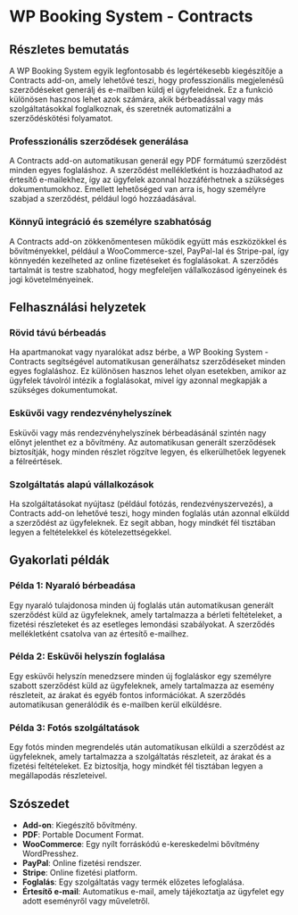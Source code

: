 # WP Booking System - Contracts

## Részletes bemutatás

A WP Booking System egyik legfontosabb és legértékesebb kiegészítője a Contracts add-on, amely lehetővé teszi, hogy professzionális megjelenésű szerződéseket generálj és e-mailben küldj el ügyfeleidnek. Ez a funkció különösen hasznos lehet azok számára, akik bérbeadással vagy más szolgáltatásokkal foglalkoznak, és szeretnék automatizálni a szerződéskötési folyamatot.

### Professzionális szerződések generálása

A Contracts add-on automatikusan generál egy PDF formátumú szerződést minden egyes foglaláshoz. A szerződést mellékletként is hozzáadhatod az értesítő e-mailekhez, így az ügyfelek azonnal hozzáférhetnek a szükséges dokumentumokhoz. Emellett lehetőséged van arra is, hogy személyre szabjad a szerződést, például logó hozzáadásával.

### Könnyű integráció és személyre szabhatóság

A Contracts add-on zökkenőmentesen működik együtt más eszközökkel és bővítményekkel, például a WooCommerce-szel, PayPal-lal és Stripe-pal, így könnyedén kezelheted az online fizetéseket és foglalásokat. A szerződés tartalmát is testre szabhatod, hogy megfeleljen vállalkozásod igényeinek és jogi követelményeinek.

## Felhasználási helyzetek

### Rövid távú bérbeadás

Ha apartmanokat vagy nyaralókat adsz bérbe, a WP Booking System - Contracts segítségével automatikusan generálhatsz szerződéseket minden egyes foglaláshoz. Ez különösen hasznos lehet olyan esetekben, amikor az ügyfelek távolról intézik a foglalásokat, mivel így azonnal megkapják a szükséges dokumentumokat.

### Esküvői vagy rendezvényhelyszínek

Esküvői vagy más rendezvényhelyszínek bérbeadásánál szintén nagy előnyt jelenthet ez a bővítmény. Az automatikusan generált szerződések biztosítják, hogy minden részlet rögzítve legyen, és elkerülhetőek legyenek a félreértések.

### Szolgáltatás alapú vállalkozások

Ha szolgáltatásokat nyújtasz (például fotózás, rendezvényszervezés), a Contracts add-on lehetővé teszi, hogy minden foglalás után azonnal elküldd a szerződést az ügyfeleknek. Ez segít abban, hogy mindkét fél tisztában legyen a feltételekkel és kötelezettségekkel.

## Gyakorlati példák

### Példa 1: Nyaraló bérbeadása

Egy nyaraló tulajdonosa minden új foglalás után automatikusan generált szerződést küld az ügyfeleknek, amely tartalmazza a bérleti feltételeket, a fizetési részleteket és az esetleges lemondási szabályokat. A szerződés mellékletként csatolva van az értesítő e-mailhez.

### Példa 2: Esküvői helyszín foglalása

Egy esküvői helyszín menedzsere minden új foglaláskor egy személyre szabott szerződést küld az ügyfeleknek, amely tartalmazza az esemény részleteit, az árakat és egyéb fontos információkat. A szerződés automatikusan generálódik és e-mailben kerül elküldésre.

### Példa 3: Fotós szolgáltatások

Egy fotós minden megrendelés után automatikusan elküldi a szerződést az ügyfeleknek, amely tartalmazza a szolgáltatás részleteit, az árakat és a fizetési feltételeket. Ez biztosítja, hogy mindkét fél tisztában legyen a megállapodás részleteivel.

## Szószedet

- **Add-on**: Kiegészítő bővítmény.
- **PDF**: Portable Document Format.
- **WooCommerce**: Egy nyílt forráskódú e-kereskedelmi bővítmény WordPresshez.
- **PayPal**: Online fizetési rendszer.
- **Stripe**: Online fizetési platform.
- **Foglalás**: Egy szolgáltatás vagy termék előzetes lefoglalása.
- **Értesítő e-mail**: Automatikus e-mail, amely tájékoztatja az ügyfelet egy adott eseményről vagy műveletről.